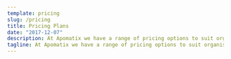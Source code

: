 ```yaml
---
template: pricing
slug: /pricing
title: Pricing Plans
date: "2017-12-07"
description: At Apomatix we have a range of pricing options to suit organisations of all sizes.
tagline: At Apomatix we have a range of pricing options to suit organisations of all sizes.
---
```

